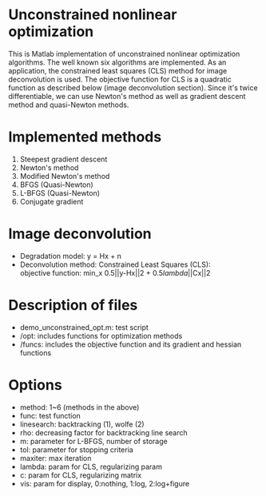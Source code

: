 # Unconstrained nonlinear optimization
This is Matlab implementation of unconstrained nonlinear optimization algorithms. The well known six algorithms are implemented. As an application, the constrained least squares (CLS) method for image deconvolution is used. The objective function for CLS is a quadratic function as described below (image deconvolution section). Since it's twice differentiable, we can use Newton's method as well as gradient descent method and quasi-Newton methods.

# Implemented methods
1. Steepest gradient descent <br>
2. Newton's method <br>
3. Modified Newton's method <br>
4. BFGS (Quasi-Newton) <br>
5. L-BFGS (Quasi-Newton) <br>
6. Conjugate gradient <br>

# Image deconvolution
- Degradation model: y = Hx + n
- Deconvolution method: Constrained Least Squares (CLS): <br />
      objective function: min_x 0.5||y-Hx||2 + 0.5*lambda*||Cx||2 <br />

# Description of files
- demo_unconstrained_opt.m: test script
- /opt: includes functions for optimization methods
- /funcs: includes the objective function and its gradient and hessian functions

# Options
- method: 1~6 (methods in the above)
- func: test function
- linesearch: backtracking (1), wolfe (2)
- rho: decreasing factor for backtracking line search
- m: parameter for L-BFGS, number of storage
- tol: parameter for stopping criteria
- maxiter: max iteration
- lambda: param for CLS, regularizing param
- c: param for CLS, regularizing matrix
- vis: param for display, 0:nothing, 1:log, 2:log+figure



